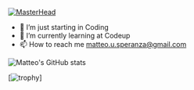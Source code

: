 [![MasterHead](https://github.com/MSperanza3/MSperanza3/assets/125948883/9e810096-8072-496a-be7c-62bccfacabd7)](https://github.com/MSperanza3)
- 👀 I’m just starting in Coding
- 🌱 I’m currently learning at Codeup
- 📫 How to reach me matteo.u.speranza@gmail.com

<!---
MSperanza3/MSperanza3 is a ✨ special ✨ repository because its `README.md` (this file) appears on your GitHub profile.
You can click the Preview link to take a look at your changes.
--->
![Matteo's GitHub stats](https://github-readme-stats.vercel.app/api?username=MSperanza3&show_icons=true&theme=radical)

[![trophy](https://github-profile-trophy.vercel.app/MSperanza3=ryo-ma&theme=onedark)]
